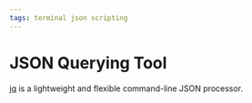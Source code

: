 ```yaml
---
tags: terminal json scripting
---
```


# JSON Querying Tool
[jq](https://stedolan.github.io/jq/) is a lightweight and flexible command-line JSON processor.